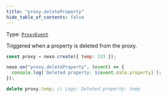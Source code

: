```yaml
---
title: "proxy.deleteProperty"
hide_table_of_contents: false
---
```


Type: [`ProxyEvent`](/docs/api/classes/ProxyEvent)

Triggered when a property is deleted from the proxy.

```javascript
const proxy = nexo.create({ temp: 123 });

nexo.on("proxy.deleteProperty", (event) => {
  console.log(`Deleted property: ${event.data.property}`);
});

delete proxy.temp; // Logs: Deleted property: temp
```

